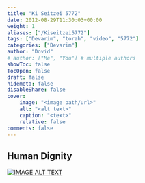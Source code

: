 ```yaml
---
title: "Ki Seitzei 5772"
date: 2012-08-29T11:30:03+00:00
weight: 1
aliases: ["/Kiseitzei5772"]
tags: ["Devarim", "torah", "video", "5772"]
categories: ["Devarim"]
author: "Dovid"
# author: ["Me", "You"] # multiple authors
showToc: false
TocOpen: false
draft: false
hidemeta: false
disableShare: false
cover:
    image: "<image path/url>"
    alt: "<alt text>"
    caption: "<text>"
    relative: false
comments: false
---
```

 ## Human Dignity
 [![IMAGE ALT TEXT](http://img.youtube.com/vi/hUPXkeKvB4o/0.jpg)](http://www.youtube.com/watch?v=hUPXkeKvB4o "Video Title")
